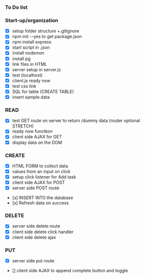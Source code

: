 ### To Do list

### Start-up/organization
- [x] setup folder structure +.gitignore
- [x] npm init --yes to get package.json
- [x] npm install express 
- [x] start script in .json
- [x] install nodemon
- [x] install pg
- [x] link files in HTML
- [x] server setup in server.js
- [x] test (localhost)
- [x] client.js ready now
- [x] test css link
- [x] SQL for table (CREATE TABLE) 
- [x] insert sample data

### READ
- [x] test GET route on server to return /dummy data (router optional STRETCH)
- [x] ready now functkon
- [x] client side AJAX for GET
- [x] display data on the DOM

### CREATE
- [x] HTML FORM to collect data
- [x] values from an input on click
- [x] setup click listener for Add task
- [x] client side AJAX for POST 
- [x] server side POST route
- [s] INSERT INTO the database
- [s] Refresh data on success

### DELETE
- [x] server side delete route
- [x] client side delete click handler
- [x] client side delete ajax

### PUT
- [x] server side put route
- [] client side AJAX to append complete button and toggle
